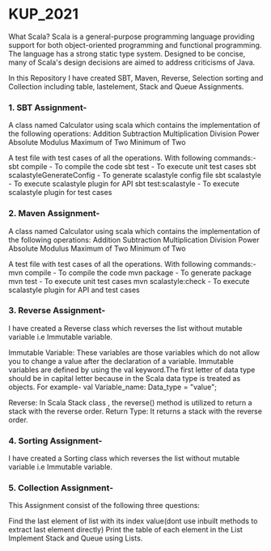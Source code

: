 # KUP_2021

What Scala? Scala is a general-purpose programming language providing support for both object-oriented programming and functional programming. The language has a strong static type system. Designed to be concise, many of Scala's design decisions are aimed to address criticisms of Java.

In this Repository 
I have created SBT, Maven, Reverse, Selection sorting and Collection including table, lastelement, Stack and Queue Assignments.

<H3>1. SBT Assignment-</H3>
A class named Calculator using scala which contains the implementation of the following operations:
Addition
Subtraction
Multiplication
Division
Power
Absolute
Modulus
Maximum of Two
Minimum of Two

A test file with test cases of all the operations.
With following commands:-
sbt compile - To compile the code
sbt test - To execute unit test cases
sbt scalastyleGenerateConfig - To generate scalastyle config file
sbt scalastyle - To execute scalastyle plugin for API
sbt test:scalastyle - To execute scalastyle plugin for test cases

<H3>2. Maven Assignment-</H3>
A class named Calculator using scala which contains the implementation of the following operations:
Addition
Subtraction
Multiplication
Division
Power
Absolute
Modulus
Maximum of Two
Minimum of Two

A test file with test cases of all the operations.
With following commands:-
mvn compile - To compile the code
mvn package - To generate package
mvn test - To execute unit test cases
mvn scalastyle:check - To execute scalastyle plugin for API and test cases

<H3>3. Reverse Assignment-</H3>
I have created a Reverse class which reverses the list without mutable variable i.e Immutable variable.

Immutable Variable: These variables are those variables which do not allow you to change a value after the declaration of a variable. Immutable variables are defined by using the val keyword.The first letter of data type should be in capital letter because in the Scala data type is treated as objects. For example- val Variable_name: Data_type = "value";

Reverse: In Scala Stack class , the reverse() method is utilized to return a stack with the reverse order. Return Type: It returns a stack with the reverse order.

<H3>4. Sorting Assignment-</H3>
I have created a Sorting class which reverses the list without mutable variable i.e Immutable variable.

<H3>5. Collection Assignment-</H3>
This Assignment consist of the following three questions:

Find the last element of list with its index value(dont use inbuilt methods to extract last element directly)
Print the table of each element in the List
Implement Stack and Queue using Lists.



